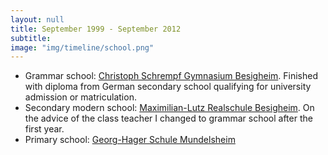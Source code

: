 ```yaml
---
layout: null
title: September 1999 - September 2012
subtitle: 
image: "img/timeline/school.png"
---
```

- Grammar school: [Christoph Schrempf Gymnasium Besigheim](http://csgb.de/). Finished with diploma from German secondary school qualifying for university admission or matriculation.
- Secondary modern school: [Maximilian-Lutz Realschule Besigheim](https://rsbesigheim.de/). On the advice of the class teacher I changed to grammar school after the first year.
- Primary school: [Georg-Hager Schule Mundelsheim](http://www.georg-hager-schule.de/)